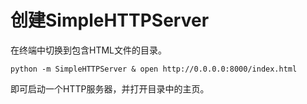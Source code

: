 # 创建SimpleHTTPServer

在终端中切换到包含HTML文件的目录。

```
python -m SimpleHTTPServer & open http://0.0.0.0:8000/index.html
```

即可启动一个HTTP服务器，并打开目录中的主页。

